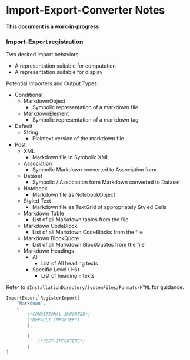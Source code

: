 # **Import-Export-Converter Notes**

**This document is a work-in-progress**

### Import-Export registration

Two desired import behaviors:
- A representation suitable for computation
- A representation suitable for display

Potential Importers and Output Types:
- Conditional
	- MarkdownObject
		- Symbolic representation of a markdown file
	- MarkdownElement
		- Symbolic representation of a markdown tag
- Default
	- String
		- Plaintext version of the markdown file
- Post
	- XML
		- Markdown file in Symbolic XML
	- Association
		- Symbolic Markdown converted to Association form
	- Dataset
		- Symbolic / Association form Markdown converted to Dataset
	- Notebook
		- Markdown file as NotebookObject
	- Styled Text
		- Markdown file as TextGrid of appropriately Styled Cells
	- Markdown Table
		- List of all Markdown tables from the file
	- Markdown CodeBlock
		- List of all Markdown CodeBlocks from the file
	- Markdown BlockQuote
		- List of all Markdown BlockQuotes from the file
	- Markdown Headings
		- All
			- List of All heading texts
		- Specific Level (1-6)
			- List of heading `n` texts

Refer to `$InstallationDirectory/SystemFiles/Formats/HTML` for guidance.

```Mathematica
ImportExport`RegisterImport[
	"Markdown",
	{
		(*CONDITIONAL IMPORTER*)
		(*DEFAULT IMPORTER*)
		},

		{
			(*POST-IMPORTERS*)
		}
]
```
